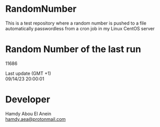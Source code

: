 # RandomNumber    
This is a test repository where a random number is pushed to a file automatically passwordless from a cron job in my Linux CentOS server    
# Random Number of the last run   
11686
      
Last update (GMT +1)    
09/14/23 20:00:01
# Developer    
Hamdy Abou El Anein   
hamdy.aea@protonmail.com
